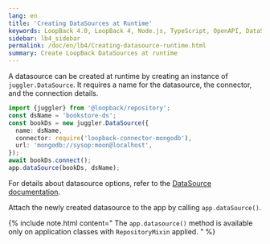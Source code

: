 ```yaml
---
lang: en
title: 'Creating DataSources at Runtime'
keywords: LoopBack 4.0, LoopBack 4, Node.js, TypeScript, OpenAPI, DataSource
sidebar: lb4_sidebar
permalink: /doc/en/lb4/Creating-datasource-runtime.html
summary: Create LoopBack DataSources at runtime
---
```


A datasource can be created at runtime by creating an instance of
`juggler.DataSource`. It requires a name for the datasource, the connector, and
the connection details.

```ts
import {juggler} from '@loopback/repository';
const dsName = 'bookstore-ds';
const bookDs = new juggler.DataSource({
  name: dsName,
  connector: require('loopback-connector-mongodb'),
  url: 'mongodb://sysop:moon@localhost',
});
await bookDs.connect();
app.dataSource(bookDs, dsName);
```

For details about datasource options, refer to the
[DataSource documentation](https://apidocs.strongloop.com/loopback-datasource-juggler/#datasource).

Attach the newly created datasource to the app by calling `app.dataSource()`.

{% include note.html content="
The `app.datasource()` method is available only on application classes
with `RepositoryMixin` applied.
" %}

